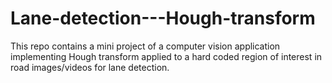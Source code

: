 # Lane-detection---Hough-transform
This repo contains a mini project of a computer vision application implementing Hough transform applied to a hard coded region of interest in road images/videos for lane detection. 
